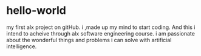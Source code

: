 # hello-world
my first alx project on gitHub. i ,made up my mind to start coding. And this i intend to acheive through alx software engineering course. i am passionate about the wonderful things and problems i can solve with artificial intelligence. 

